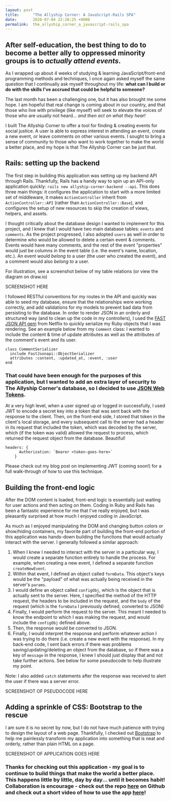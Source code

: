 ```yaml
---
layout: post
title:      "The Allyship Corner: A JavaScript-Rails SPA"
date:       2020-07-04 22:28:25 +0000
permalink:  the_allyship_corner_a_javascript-rails_spa
---
```



## After self-education, the best thing to do to become a better ally to oppressed minority groups is to *actually attend events*.

As I wrapped up about 4 weeks of studying & learning JavaScript/front-end programming methods and techniques, I once again asked myself the same question that I continually ask myself throughout my life: **what can I build or do with the skills I've accrued that could be helpful to someone?**

The last month has been a challenging one, but it has also brought me some hope. I am hopeful that real change is coming about in our country, and that those who live with privilege (like myself) will seek to elevate the voices of those who are usually not heard... *and then act on what they hear!*

I built The Allyship Corner to offer a tool for finding & creating events for social justice. A user is able to express interest in attending an event, create a new event, or leave comments on other various events. I sought to bring a sense of community to those who want to work together to make the world a better place, and my hope is that The Allyship Corner can be just that. 

## Rails: setting up the backend
The first step in building this application was setting up my backend API through Rails. Thankfully, Rails has a handy way to spin up an API-only application quickly: `rails new allyship-corner-backend --api`. This does three main things: it configures the application to start with a more limited set of middleware, it makes `ActionController` inherit from `ActionController::API` (rather than `ActionController::Base`), and configures the setup of new resources to skip the creation of views, helpers, and assets. 

I thought critically about the database design I wanted to implement for this project, and I knew that I would have two main database tables: `events` and `comments`. As the project progressed, I also adopted `users` as well in order to determine who would be allowed to delete a certain event & comments. Events would have many comments, and the rest of the event "properties" would just be columns in the event table (i.e. the event's name, location, etc.). An event would *belong to* a user (the user who created the event), and a comment would also *belong to* a user. 

For illustration, see a screenshot below of my table relations (or view the diagram on draw.io)

SCREENSHOT HERE

I followed RESTful conventions for my routes in the API and quickly was able to seed my database, ensure that the relationships were working correctly, and add validations for my models to prevent bad data from persisting to the database. In order to render JSON in an orderly and structured way (and to clean up the code in my controllers), I used the [FAST JSON API gem](https://github.com/Netflix/fast_jsonapi) from Netflix to quickly serialize my Ruby objects that I was rendering. See an example below from my `Comment` class: I wanted to include the content & time of update attributes as well as the attributes of the comment's event and its user. 

```
class CommentSerializer
  include FastJsonapi::ObjectSerializer
  attributes :content, :updated_at, :event, :user
end
```

### That could have been enough for the purposes of this application, but I wanted to add an extra layer of security to The Allyship Corner's database, so I decided to use [JSON Web Tokens](https://jwt.io/). 

At a very high level, when a user signed up or logged in successfully, I used JWT to encode a secret key into a token that was sent back with the response to the client. Then, on the front-end side, I stored that token in the client's local storage, and every subsequent call to the server had a header in its request that included the token, which was decoded by the server, which (if the token was valid) allowed the request to process, which returned the request object from the database. Beautiful! 

```
headers: {
      Authorization: `Bearer <token-goes-here>`
    }
```

Please check out my blog post on implementing JWT (coming soon!) for a full walk-through of how to use this technique. 

## Building the front-end logic
After the DOM content is loaded, front-end logic is essentially just waiting for user actions and then acting on them. Coding in Ruby and Rails has been a fantastic experience for me that I've really enjoyed, but I was pleasantly surprised at how much I enjoyed coding in JavaScript. 

As much as I enjoyed manipulating the DOM and changing button colors or show/hiding containers, my favorite part of building the front-end portion of this application was hands-down building the functions that would actually interact with the server. I generally followed a similar approach: 
1. When I knew I needed to interact with the server in a particular way, I would create a separate function entirely to handle the process. For example, when creating a new event, I defined a separate function `createNewEvent`. 
2. Within that event, I defined an object called `formData`. This object's keys would be the "payload" of what was actually being received in the server's `params`. 
3. I would define an object called `configObj`, which is the object that is actually sent to the server. Here, I specified the method of the HTTP request, the headers to be included in the request, and the `body` of the request (which is the `formData` I previously defined, converted to JSON)
4. Finally, I would perform the request to the server. This meant I needed to know the endpoint to which I was making the request, and would include the `configObj` defined above. 
5. Then, the response would be converted to JSON.
6. Finally, I would interpret the response and perform whatever action I was trying to do there (i.e. create a new event with the response). In my back-end code, I sent back errors if there was problems saving/updating/deleting an object from the database, so if there was a key of `message` in the response, I knew I should just display that and not take further actions. See below for some pseudocode to help illustrate my point.

Note: I also added `catch` statements after the response was received to alert the user if there was a server error. 

SCREENSHOT OF PSEUDOCODE HERE

## Adding a sprinkle of CSS: Bootstrap to the rescue
I am sure it is no secret by now, but I do not have much patience with trying to design the layout of a web page. Thankfully, I checked out [Bootstrap](https://getbootstrap.com/) to help me painlessly transform my application into something that is neat and orderly, rather than plain HTML on a page. 

SCREENSHOT OF APPLICATION GOES HERE

### Thanks for checking out this application - my goal is to continue to build things that make the world a better place. This happens little by little, day by day... until it becomes habit! Collaboration is encourage - check out the repo [here](https://github.com/jkellyphilly/allyship-corner) on Github and check out a short video of how to use the app [here](https://www.youtube.com/watch?v=Gcph4zjZFCQ&t=3s)!
